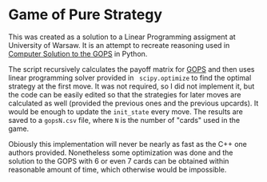 # Game of Pure Strategy 

This was created as a solution to a Linear Programming assigment at University of Warsaw. 
It is an attempt to recreate reasoning used in [Computer Solution to the GOPS](https://www.econstor.eu/obitstream/10419/98554/1/749748680.pdf) in Python.

The script recursively calculates the payoff matrix for [GOPS](https://en.wikipedia.org/wiki/Goofspiel) and then uses linear programming solver provided in `` scipy.optimize`` to find the optimal strategy at the first move.
It was not required, so I did not implement it, but the code can be easily edited so that the strategies for later moves are calculated as well (provided the previous ones and the previous upcards).
It would be enough to update the `` init_state `` every move.
The results are saved to a ``gopsN.csv`` file, where ``N`` is the number of "cards" used in the game.

Obiously this implementation will never be nearly as fast as the C++ one authors provided. 
Nonetheless some optimization was done and the solution to the GOPS with 6 or even 7 cards can be obtained within reasonable amount of time, which otherwise would be impossible.



